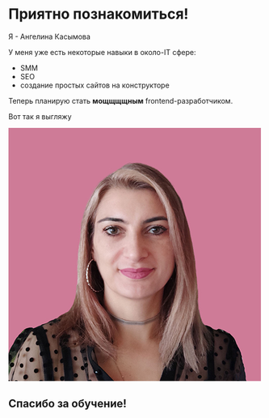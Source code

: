 # Приятно познакомиться!

Я - Ангелина Касымова

У меня уже есть некоторые навыки в около-IT сфере:
- SMM
- SEO
- создание простых сайтов на конструкторе

Теперь планирую стать **мощщщщным** frontend-разработчиком.

Вот так я выгляжу

![Фотография](img/Photo.jpg)


## Спасибо за обучение!